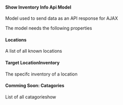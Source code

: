 #### Show Inventory Info Api Model

Model used to send data as an API response for AJAX

The model needs the following properties

#### Locations

A list of all known locations

#### Target LocationInventory

The specifc inventory of a location


#### Comming Soon: Catagories

List of all catagorieshow